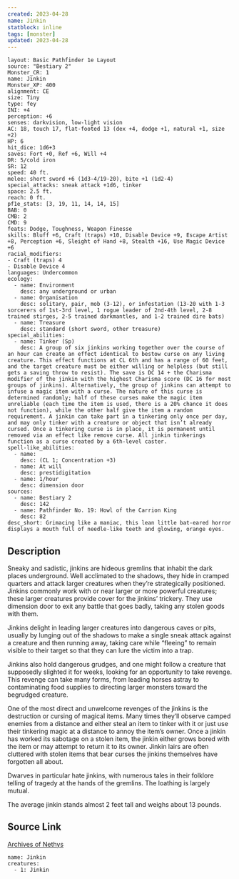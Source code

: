 ```yaml
---
created: 2023-04-28
name: Jinkin
statblock: inline
tags: [monster]
updated: 2023-04-28
---
```

```statblock
layout: Basic Pathfinder 1e Layout
source: "Bestiary 2"
Monster_CR: 1
name: Jinkin
Monster_XP: 400
alignment: CE
size: Tiny
type: fey
INI: +4
perception: +6
senses: darkvision, low-light vision
AC: 18, touch 17, flat-footed 13 (dex +4, dodge +1, natural +1, size +2)
HP: 6
hit_dice: 1d6+3
saves: Fort +0, Ref +6, Will +4
DR: 5/cold iron
SR: 12
speed: 40 ft.
melee: short sword +6 (1d3-4/19-20), bite +1 (1d2-4)
special_attacks: sneak attack +1d6, tinker
space: 2.5 ft.
reach: 0 ft.
pf1e_stats: [3, 19, 11, 14, 14, 15]
BAB: 0
CMB: 2
CMD: 9
feats: Dodge, Toughness, Weapon Finesse
skills: Bluff +6, Craft (traps) +10, Disable Device +9, Escape Artist +8, Perception +6, Sleight of Hand +8, Stealth +16, Use Magic Device +6
racial_modifiers:
- Craft (traps) 4
- Disable Device 4
languages: Undercommon
ecology:
  - name: Environment
    desc: any underground or urban
  - name: Organisation
    desc: solitary, pair, mob (3-12), or infestation (13-20 with 1-3 sorcerers of 1st-3rd level, 1 rogue leader of 2nd-4th level, 2-8 trained stirges, 2-5 trained darkmantles, and 1-2 trained dire bats)
  - name: Treasure
    desc: standard (short sword, other treasure)
special_abilities:
  - name: Tinker (Sp)
    desc: A group of six jinkins working together over the course of an hour can create an effect identical to bestow curse on any living creature. This effect functions at CL 6th and has a range of 60 feet, and the target creature must be either willing or helpless (but still gets a saving throw to resist). The save is DC 14 + the Charisma modifier of the jinkin with the highest Charisma score (DC 16 for most groups of jinkins). Alternatively, the group of jinkins can attempt to infuse a magic item with a curse. The nature of this curse is determined randomly; half of these curses make the magic item unreliable (each time the item is used, there is a 20% chance it does not function), while the other half give the item a random requirement. A jinkin can take part in a tinkering only once per day, and may only tinker with a creature or object that isn’t already cursed. Once a tinkering curse is in place, it is permanent until removed via an effect like remove curse. All jinkin tinkerings function as a curse created by a 6th-level caster.
spell-like_abilities:
  - name:
    desc: (CL 1; Concentration +3)
  - name: At will
    desc: prestidigitation
  - name: 1/hour
    desc: dimension door
sources:
  - name: Bestiary 2
    desc: 142
  - name: Pathfinder No. 19: Howl of the Carrion King
    desc: 82
desc_short: Grimacing like a maniac, this lean little bat-eared horror displays a mouth full of needle-like teeth and glowing, orange eyes.
```
## Description
Sneaky and sadistic, jinkins are hideous gremlins that inhabit the dark places underground. Well acclimated to the shadows, they hide in cramped quarters and attack larger creatures when they’re strategically positioned. Jinkins commonly work with or near larger or more powerful creatures; these larger creatures provide cover for the jinkins’ trickery. They use dimension door to exit any battle that goes badly, taking any stolen goods with them.

Jinkins delight in leading larger creatures into dangerous caves or pits, usually by lunging out of the shadows to make a single sneak attack against a creature and then running away, taking care while “fleeing” to remain visible to their target so that they can lure the victim into a trap.

Jinkins also hold dangerous grudges, and one might follow a creature that supposedly slighted it for weeks, looking for an opportunity to take revenge. This revenge can take many forms, from leading horses astray to contaminating food supplies to directing larger monsters toward the begrudged creature.

One of the most direct and unwelcome revenges of the jinkins is the destruction or cursing of magical items. Many times they’ll observe camped enemies from a distance and either steal an item to tinker with it or just use their tinkering magic at a distance to annoy the item’s owner. Once a jinkin has worked its sabotage on a stolen item, the jinkin either grows bored with the item or may attempt to return it to its owner. Jinkin lairs are often cluttered with stolen items that bear curses the jinkins themselves have forgotten all about.

Dwarves in particular hate jinkins, with numerous tales in their folklore telling of tragedy at the hands of the gremlins. The loathing is largely mutual.

The average jinkin stands almost 2 feet tall and weighs about 13 pounds.
## Source Link
[Archives of Nethys](https://aonprd.com/MonsterDisplay.aspx?ItemName=Jinkin)
```encounter-table
name: Jinkin
creatures:
  - 1: Jinkin
```
